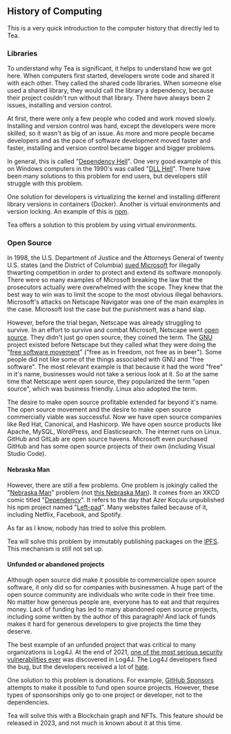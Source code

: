 ## History of Computing

This is a very quick introduction to the computer history that directly led to Tea.

### Libraries

To understand why Tea is significant, it helps to understand how we got here. When computers first started, developers wrote code and shared it with each other. They called the shared code libraries. When someone else used a shared library, they would call the library a dependency, because their project couldn't run without that library. There have always been 2 issues, installing and version control.

At first, there were only a few people who coded and work moved slowly. Installing and version control was hard, except the developers were more skilled, so it wasn't as big of an issue. As more and more people became developers and as the pace of software development moved faster and faster, installing and version control became bigger and bigger problems.

In general, this is called "[Dependency Hell](https://en.wikipedia.org/wiki/Dependency_hell)". One very good example of this  on Windows computers in the 1990's was called "[DLL Hell](https://en.wikipedia.org/wiki/DLL_Hell)". There have been many solutions to this problem for end users, but developers still struggle with this problem.

One solution for developers is virtualizing the kernel and installing  different library versions in containers (Docker). Another is virtual environments and version locking. An example of this is [npm](https://en.wikipedia.org/wiki/Npm_(software)).

Tea offers a solution to this problem by using virtual environments.

### Open Source

In 1998, the U.S. Department of Justice and the Attorneys General of twenty U.S. states (and the District of Columbia) [sued Microsoft](https://en.wikipedia.org/wiki/United_States_v._Microsoft_Corp.) for illegally thwarting competition in order to protect and extend its software monopoly. There were so many examples of Microsoft breaking the law that the prosecutors actually were overwhelmed with the scope. They knew that the best way to win was to limit the scope to the most obvious illegal behaviors. Microsoft's attacks on Netscape Navigator was one of the main examples in the case. Microsoft lost the case but the punishment was a hand slap.

However, before the trial began, Netscape was already struggling to survive. In an effort to survive and combat Microsoft, Netscape went [open source](https://en.wikipedia.org/wiki/Open_source). They didn't just go open source, they coined the term. The [GNU](https://en.wikipedia.org/wiki/GNU) project existed before Netscape but they called what they were doing the "[free software movement](https://en.wikipedia.org/wiki/Free_software_movement)" ("free as in freedom, not free as in beer"). Some people did not like some of the things associated with GNU and "free software". The most relevant example is that because it had the word "free" in it's name, businesses would not take a serious look at it. So at the same time that Netscape went open source, they popularized the term "open source", which was business friendly. Linux also adopted the term.

The desire to make open source profitable extended far beyond it's name. The open source movement and the desire to make open source commercially viable was successful. Now we have open source companies like Red Hat, Canonical, and Hashicorp. We have open source products like Apache, MySQL, WordPress, and Elasticsearch. The internet runs on Linux. GitHub and GitLab are open source havens. Microsoft even purchased GitHub and has some open source projects of their own (including Visual Studio Code).

#### Nebraska Man

However, there are still a few problems. One problem is jokingly called the "[Nebraska Man](https://tea.xyz/nebraska-man/)" problem (not [this Nebraska Man](https://en.wikipedia.org/wiki/Nebraska_Man)). It comes from an XKCD comic titled "[Dependency](https://xkcd.com/2347/)". It refers to the day that Azer Koçulu unpublished his npm project named "[Left-pad](https://medium.com/lessons-from-history/the-man-who-broke-the-internet-by-deleting-11-lines-of-code-15b8f6f6f4c2)". Many websites failed because of it, including Netflix, Facebook, and Spotify.

As far as I know, nobody has tried to solve this problem.

Tea will solve this problem by immutably publishing packages on the [IPFS](https://en.wikipedia.org/wiki/InterPlanetary_File_System). This mechanism is still not set up.

#### Unfunded or abandoned projects

Although open source did make it possible to commercialize open source software, it only did so for companies with businessmen. A huge part of the open source community are individuals who write code in their free time. No matter how generous people are, everyone has to eat and that requires money. Lack of funding has led to many abandoned open source projects, including some written by the author of this paragraph! And lack of funds makes it hard for generous developers to give projects the time they deserve.

The best example of an unfunded project that was critical to many organizations is Log4J. At the end of 2021, [one of the most serious security vulnerabilities ever](https://en.wikipedia.org/wiki/Log4Shell) was discovered in Log4J. The Log4J developers fixed the bug, but the developers received a lot of [hate](https://www.franzoni.eu/log4j-haters-please/).

One solution to this problem is donations. For example, [GitHub Sponsors](https://github.com/sponsors) attempts to make it possible to fund open source projects. However, these types of sponsorships only go to one project or developer, not to the dependencies.

Tea will solve this with a Blockchain graph and NFTs. This feature should be released in 2023, and not much is known about it at this time.
